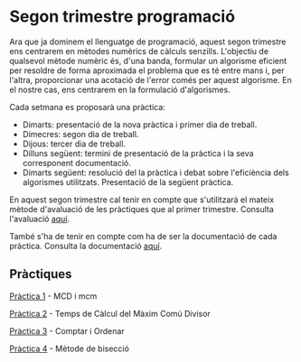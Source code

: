 # Segon trimestre programació

Ara que ja dominem el llenguatge de programació, aquest segon trimestre ens centrarem en mètodes numèrics de càlculs senzills. L'objectiu de qualsevol mètode numèric és, d'una banda, formular un algorisme eficient per resoldre de forma aproximada el problema que es té entre mans i, per l'altra, proporcionar una acotació de l'error comés per aquest algorisme. En el nostre cas, ens centrarem en la formulació d'algorismes.

Cada setmana es proposarà una pràctica:

- Dimarts: presentació de la nova pràctica i primer dia de treball.
- Dimecres: segon dia de treball.
- Dijous: tercer dia de treball.
- Dilluns següent: termini de presentació de la pràctica i la seva corresponent documentació.
- Dimarts següent: resolució del la pràctica i debat sobre l'eficiència dels algorismes utilitzats. Presentació de la següent pràctica.

En aquest segon trimestre cal tenir en compte que s'utilitzarà el mateix mètode d'avaluació de les pràctiques que al primer trimestre. Consulta l'avaluació [aquí](./Altres%20documents/Avaluació_pràctiques.md).

 També s'ha de tenir en compte com ha de ser la documentació de cada pràctica. Consulta la documentació [aquí](./Altres%20documents/Documentació.md).

## Pràctiques

[Pràctica 1](./Pràctica_1/README.md) - MCD i mcm

[Pràctica 2](./Pràctica_2/README.md) - Temps de Càlcul del Màxim Comú Divisor

[Pràctica 3](./Pràctica_3/README.md) -  Comptar i Ordenar

[Pràctica 4](./Pràctica_4/README.md) -  Mètode de bisecció

